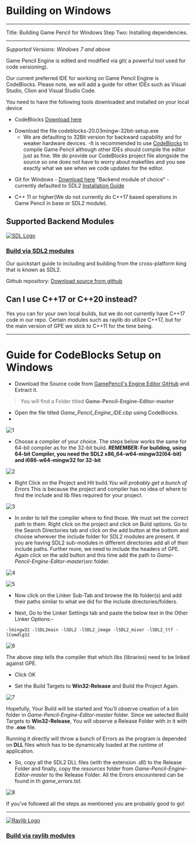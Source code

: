 # Building on Windows

---

Title: Building Game Pencil for Windows
Step Two: Installing dependencies.

---

_Supported Versions: Windows 7 and above_

Game Pencil Engine is edited and modified via git( a powerful tool used for code versioning).

Our current preferred IDE for working on Game Pencil Engine is CodeBlocks. Please note, we will add a guide for other IDEs such as Visual Studio, Clion and Visual Studio Code.

You need to have the following tools downloaded and installed on your local device

- CodeBlocks [Download here](http://www.codeblocks.org/downloads/binaries/)

* Download the file codeblocks-20.03mingw-32bit-setup.exe
  - We are defaulting to 32Bit version for backward capability and for weaker hardware devices.
    -It is recommended to use [CodeBlocks](http://www.codeblocks.org/) to compile Game Pencil although other IDEs should compile the editor just as fine. We do provide our CodeBlocks project file alongside the source so one does not have to worry about makefiles and you see exactly what we see when we code updates for the editor.

- Git for Windows - [Download here](https://gitforwindows.org/)
  "Backend module of choice" - currently defaulted to SDL2 [Installation Guide](https://docs.gamepencil.net/docs/modules/SDL2)

- C++ 11 or higher(We do not currently do C++17 based operations in Game Pencil in base or SDL2 module).

## Supported Backend Modules

[![SDL Logo](https://olddocs.gamepencil.net/wp-content/uploads/sites/6/2021/03/SDL_logo.png)](https://olddocs.gamepencil.net/including-sdl2-modules/)

### [Build via SDL2 modules](https://docs.gamepencil.net/modules/SDL2)

Our quickstart guide to including and building from the cross-platform king that is known as SDL2.

Github repository: [Download source from github](https://github.com/pawbyte/gpe-sdl2)

## Can I use C++17 or C++20 instead?

Yes you can for your own local builds, but we do not currently have C++17 code in our repo. Certain modules such as raylib do utilize C++17, but for the main version of GPE we stick to C++11 for the time being.

---

# Guide for CodeBlocks Setup on Windows

- Download the Source code from [GamePencil's Engine Editor GitHub](https://github.com/pawbyte/Game-Pencil-Engine-Editor) and Extract it.

> You will find a Folder titled **Game-Pencil-Engine-Editor-master**

- Open the file titled _Game_Pencil_Engine_IDE.cbp_ using CodeBlocks.
- 
![1](https://user-images.githubusercontent.com/119344859/228913426-bb305d96-4492-4897-b5de-0bc3e602ed00.png)


- Choose a compiler of your choice. The steps below works the same for 64-bit compiler as for the 32-bit build. **REMEMBER: For building, using 64-bit Compiler, you need the SDL2 x86_64-w64-mingw32(64-bit) and i686-w64-mingw32 for 32-bit** 

![2](https://user-images.githubusercontent.com/119344859/228913679-030b1571-c1a8-429c-a3a4-45c31ff8bd55.png)


- Right Click on the Project and Hit build._You will probably get a bunch of Errors_.This is because the project and compiler has no idea of where to find the include and lib files required for your project.

![3](https://user-images.githubusercontent.com/119344859/228913740-996d3213-6fe5-4300-8207-91d3118a5224.png)


- In order to tell the compiler where to find those. We must set the correct path to them. Right click on the project and click on Build options. Go to the Search Directories tab and click on the add button at the bottom and choose wherever the include folder for SDL2 modules are present. If you are having SDL2 sub-modules in different directories add all of their include paths. Further more, we need to include the headers of GPE. Again click on the add button and this time add the path to _Game-Pencil-Engine-Editor-master\src_ folder.

![4](https://user-images.githubusercontent.com/119344859/228913786-dd325b41-7071-4bd8-9f60-721d193be5e8.png)


![5](https://user-images.githubusercontent.com/119344859/228913837-737add35-63b5-4860-989c-771464038f58.png)


- Now click on the Linker Sub-Tab and browse the lib folder(s) and add their paths similar to what we did for the include directories/folders.

- Next, Go to the Linker Settings tab and paste the below text in the Other Linker Options:-

```-lmingw32 -lSDL2main -lSDL2 -lSDL2_image -lSDL2_mixer -lSDL2_ttf -lComdlg32```


![6](https://user-images.githubusercontent.com/119344859/228913888-85ff6e60-b853-4f19-95ff-7ba7af8464a7.png)

The above step tells the compiler that which libs (libraries) need to be linked against GPE.

- Click OK

- Set the Build Targets to **Win32-Release** and Build the Project Again.

![7](https://user-images.githubusercontent.com/119344859/228913945-056f9260-da55-4f75-89a6-0f855cd405b8.png)


Hopefully, Your Build will be started and You'll observe creation of a bin folder in _Game-Pencil-Engine-Editor-master_ folder.
Since we selected Build Targets to **Win32-Release**, You will observe a Release Folder with in it with the **.exe** file.

Running it directly will throw a bunch of Errors as the program is depended on **DLL** files which has to be dynamically loaded at the runtime of application.

- So, copy all the SDL2 DLL files (with the extension _.dll_) to the Release Folder and finally, copy the _resources_ folder from _Game-Pencil-Engine-Editor-master_ to the Release Folder. All the Errors encountered can be found in th _game_errors.txt_.

![8](https://user-images.githubusercontent.com/119344859/228914048-40a66018-9089-43d5-a3e5-20b0a587f230.png)


If you've followed all the steps as mentioned you are probably good to go!

---

[![Raylib Logo](https://olddocs.gamepencil.net/wp-content/uploads/sites/6/2021/03/raylib_logo.png)](https://olddocs.gamepencil.net/including-raylib-module/)

### [Build via raylib modules](https://docs.gamepencil.net/modules/raylib)
